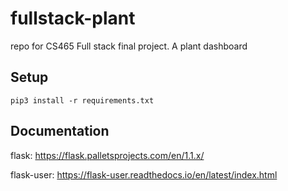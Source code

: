 # fullstack-plant
repo for CS465 Full stack final project. A plant dashboard


## Setup
`pip3 install -r requirements.txt`

## Documentation
flask: https://flask.palletsprojects.com/en/1.1.x/

flask-user: https://flask-user.readthedocs.io/en/latest/index.html

